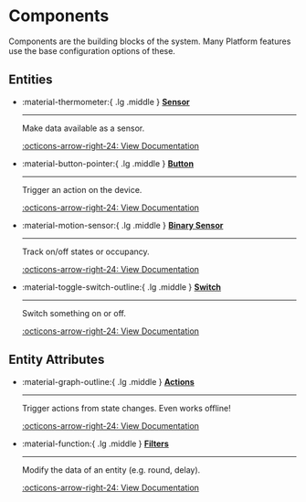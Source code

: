 # Components

Components are the building blocks of the system. Many Platform features use the base configuration options of these.

## Entities

<div class="grid cards" markdown>

-   :material-thermometer:{ .lg .middle } [__Sensor__](./sensor.md)

    ---

    Make data available as a sensor.

    [:octicons-arrow-right-24: View Documentation](./sensor.md)

-   :material-button-pointer:{ .lg .middle } [__Button__](./button.md)

    ---

    Trigger an action on the device.

    [:octicons-arrow-right-24: View Documentation](./button.md)

-   :material-motion-sensor:{ .lg .middle } [__Binary Sensor__](./binary_sensor.md)

    ---

    Track on/off states or occupancy.

    [:octicons-arrow-right-24: View Documentation](./button.md)

-   :material-toggle-switch-outline:{ .lg .middle } [__Switch__](./binary_sensor.md)

    ---

    Switch something on or off.

    [:octicons-arrow-right-24: View Documentation](./switch.md)

</div>

## Entity Attributes

<div class="grid cards" markdown>

-   :material-graph-outline:{ .lg .middle } [__Actions__](./actions.md)

    ---

    Trigger actions from state changes. Even works offline!

    [:octicons-arrow-right-24: View Documentation](./actions.md)

-   :material-function:{ .lg .middle } [__Filters__](./filters.md)

    ---

    Modify the data of an entity (e.g. round, delay).

    [:octicons-arrow-right-24: View Documentation](./filters.md)


</div>